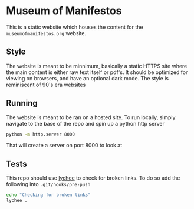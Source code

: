# Museum of Manifestos

This is a static website which houses the content for the `museumofmanifestos.org` website. 

## Style

The website is meant to be minnimum, basically a static HTTPS site where the main content is either raw text itself or pdf's. It should be optimized for viewing on browsers, and have an optional dark mode. The style is reminiscent of 90's era websites

## Running

The website is meant to be ran on a hosted site. To run locally, simply navigate to the base of the repo and spin up a python http server

```bash
python -m http.server 8000
```

That will create a server on port 8000 to look at

## Tests

This repo should use [lychee](https://github.com/lycheeverse/lychee) to check for broken links. To do so add the following into `.git/hooks/pre-push`

```bash
echo "Checking for broken links"
lychee .
```
